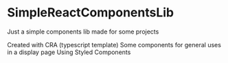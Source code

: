 # SimpleReactComponentsLib
Just a simple components lib made for some projects

Created with CRA (typescript template)
Some components for general uses in a display page
Using Styled Components
